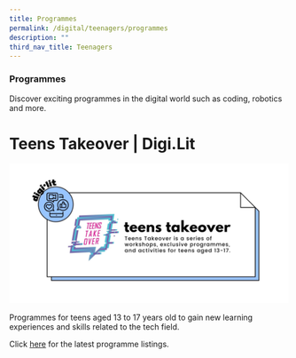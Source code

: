 ```yaml
---
title: Programmes
permalink: /digital/teenagers/programmes
description: ""
third_nav_title: Teenagers
---
```

### **Programmes**
Discover exciting programmes in the digital world such as coding, robotics and more. 

# Teens Takeover | Digi.Lit
![Alt text for image on Isomer site](/images/digital/Digital-Prog-Teens-01.jpg)

Programmes for teens aged 13 to 17 years old to gain new learning experiences and skills related to the tech field. 

Click [here](go.gov.sg/nlb-teensprogs) for the latest programme listings.